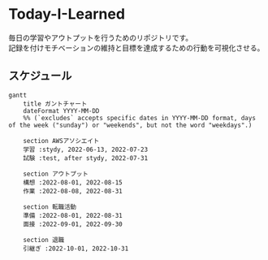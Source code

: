 # Today-I-Learned
毎日の学習やアウトプットを行うためのリポジトリです。  
記録を付けモチベーションの維持と目標を達成するための行動を可視化させる。

## スケジュール

```mermaid
gantt
    title ガントチャート
    dateFormat YYYY-MM-DD
    %% (`excludes` accepts specific dates in YYYY-MM-DD format, days of the week ("sunday") or "weekends", but not the word "weekdays".)

    section AWSアソシエイト
    学習 :stydy, 2022-06-13, 2022-07-23
    試験 :test, after stydy, 2022-07-31

    section アウトプット
    構想 :2022-08-01, 2022-08-15
    作業 :2022-08-08, 2022-08-31

    section 転職活動
    準備 :2022-08-01, 2022-08-31
    面接 :2022-09-01, 2022-09-30

    section 退職
    引継ぎ :2022-10-01, 2022-10-31
```
